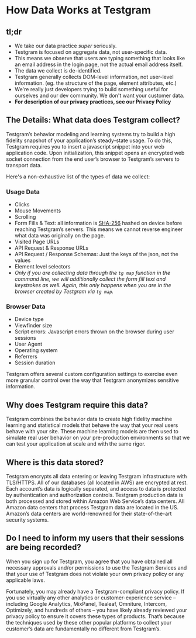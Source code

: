 # How Data Works at Testgram

## tl;dr
- We take our data practice *super* seriously.
- Testgram is focused on aggregate data, not user-specific data. 
- This means we observe that users are typing something that looks like an email address in the login page, not the actual email address itself.
- The data we collect is de-identified.
- Testgram generally collects DOM-level information, not user-level information. (eg. the structure of the page, element attributes, etc.)
- We're really just developers trying to build something useful for ourselves and our dev community. We don't want your customer data.
- **For description of our privacy practices, see our Privacy Policy**

## The Details: What data does Testgram collect?

Testgram’s behavior modeling and learning systems try to build a high fidelity snapshot of your application’s steady-state usage. 
To do this, Testgram requires you to insert a javascript snippet into your web application code. 
Upon initialization, this snippet opens an encrypted web socket connection from the end user’s browser to Testgram’s servers to transport data.

Here's a non-exhaustive list of the types of data we collect:

### Usage Data
* Clicks 
* Mouse Movements 
* Scrolling
* Form Fills & Text: all information is [SHA-256](https://en.wikipedia.org/wiki/SHA-2) hashed on device before reaching Testgram’s servers. 
  This means we cannot reverse engineer what data was originally on the page.
* Visited Page URLs
* API Request & Response URLs
* API Request / Response Schemas: Just the keys of the json, not the values
* Element level selectors
* *Only if you are collecting data through the `tg map` function in the command line, we will additionally collect the form fill text and keystrokes as well. Again, this only happens when you are in the browser created by Testgram via `tg map`.*

### Browser Data
* Device type
* Viewfinder size
* Script errors: Javascript errors thrown on the browser during user sessions
* User Agent
* Operating system
* Referrers
* Session duration


Testgram offers several custom configuration settings to exercise even more granular control over the way that Testgram anonymizes sensitive information.

## Why does Testgram require this data?
Testgram combines the behavior data to create high fidelity machine learning and statistical models that behave the way that your real users behave with your site.
These machine learning models are then used to simulate real user behavior on your pre-production environments so that we can test your application at scale and with the same rigor.

## Where is this data stored?
Testgram encrypts all data entering or leaving Testgram infrastructure with TLS/HTTPS. 
All of our databases (all located in AWS) are encrypted at rest. 
Each account’s data is logically separated, and access to data is protected by authentication and authorization controls.
Testgram production data is both processed and stored within Amazon Web Service’s data centers. 
All Amazon data centers that process Testgram data are located in the US. 
Amazon’s data centers are world-renowned for their state-of-the-art security systems.

## Do I need to inform my users that their sessions are being recorded?
When you sign up for Testgram, you agree that you have obtained all necessary approvals and/or permissions to use the Testgram Services and that your use of Testgram does not violate your own privacy policy or any applicable laws.

Fortunately, you may already have a Testgram-compliant privacy policy. 
If you use virtually any other analytics or customer-experience service – including Google Analytics, MixPanel, Tealeaf, Omniture, Intercom, Optimizely, and hundreds of others – you have likely already reviewed your privacy policy to ensure it covers these types of products. 
That’s because the techniques used by these other popular platforms to collect your customer’s data are fundamentally no different from Testgram’s.